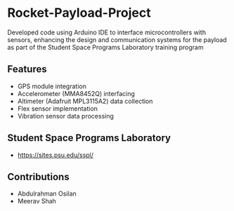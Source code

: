 # Rocket-Payload-Project
Developed code using Arduino IDE to interface microcontrollers with sensors, enhancing the design and communication systems for the payload as part of the Student Space Programs Laboratory training program

## Features
- GPS module integration
- Accelerometer (MMA8452Q) interfacing
- Altimeter (Adafruit MPL3115A2) data collection
- Flex sensor implementation
- Vibration sensor data processing
  
## Student Space Programs Laboratory
- https://sites.psu.edu/sspl/

## Contributions
- Abdulrahman Osilan
- Meerav Shah
